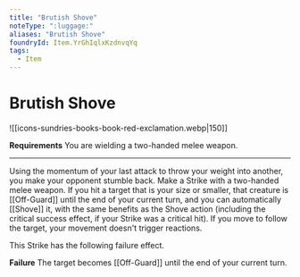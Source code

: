 ```yaml
---
title: "Brutish Shove"
noteType: ":luggage:"
aliases: "Brutish Shove"
foundryId: Item.YrGhIqlxKzdnvqYq
tags:
  - Item
---
```


# Brutish Shove
![[icons-sundries-books-book-red-exclamation.webp|150]]

**Requirements** You are wielding a two-handed melee weapon.

* * *

Using the momentum of your last attack to throw your weight into another, you make your opponent stumble back. Make a Strike with a two-handed melee weapon. If you hit a target that is your size or smaller, that creature is [[Off-Guard]] until the end of your current turn, and you can automatically [[Shove]] it, with the same benefits as the Shove action (including the critical success effect, if your Strike was a critical hit). If you move to follow the target, your movement doesn't trigger reactions.

This Strike has the following failure effect.

**Failure** The target becomes [[Off-Guard]] until the end of your current turn.
